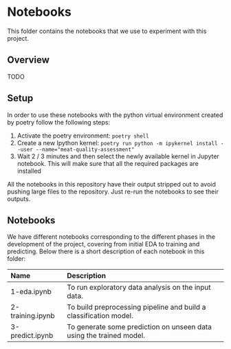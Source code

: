 # Notebooks

This folder contains the notebooks that we use to experiment with this project.

## Overview

TODO

## Setup

In order to use these notebooks with the python virtual environment created by poetry follow the following steps:

   1. Activate the poetry environment: `poetry shell`
   2. Create a new Ipython kernel: `poetry run python -m ipykernel install --user --name="meat-quality-assessment"`
   3. Wait 2 / 3 minutes and then select the newly available kernel in Jupyter notebook. This will make sure that all the required packages are installed


All the notebooks in this repository have their output stripped out to avoid pushing large files to the repository. Just re-run the notebooks to see their outputs.

## Notebooks

We have different notebooks corresponding to the different phases in the development of the project, covering from initial EDA to training and predicting. Below there is a short description of each notebook in this folder:

| Name             | Description                                                         |
| :--------------- |:------------------------------------------------------------------- |
| 1-eda.ipynb      | To run exploratory data analysis on the input data.                 |
| 2-training.ipynb | To build preprocessing pipeline and build a classification model.   |
| 3-predict.ipynb  | To generate some prediction on unseen data using the trained model. |
